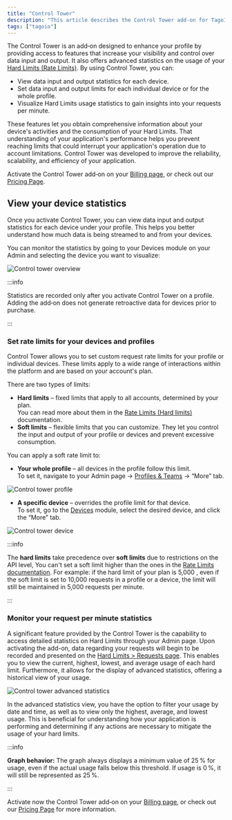 ```yaml
---
title: "Control Tower"
description: "This article describes the Control Tower add-on for TagoIO, explaining its capabilities for monitoring and limiting data input/output and Hard Limits usage, and how to view per-device statistics after activation."
tags: ["tagoio"]
---
```

The Control Tower is an add‑on designed to enhance your profile by providing access to features that increase your visibility and control over data input and output. It also offers advanced statistics on the usage of your [Hard Limits (Rate Limits)](/tagoio/profiles/services/rate-limits-hard-limits.md). By using Control Tower, you can:

- View data input and output statistics for each device.
- Set data input and output limits for each individual device or for the whole profile.
- Visualize Hard Limits usage statistics to gain insights into your requests per minute.

These features let you obtain comprehensive information about your device's activities and the consumption of your Hard Limits. That understanding of your application's performance helps you prevent reaching limits that could interrupt your application's operation due to account limitations. Control Tower was developed to improve the reliability, scalability, and efficiency of your application.

Activate the Control Tower add‑on on your [Billing page](https://admin.tago.io/account/billing), or check out our [Pricing Page](https://tago.io/pricing).

## View your device statistics

Once you activate Control Tower, you can view data input and output statistics for each device under your profile. This helps you better understand how much data is being streamed to and from your devices.

You can monitor the statistics by going to your Devices module on your Admin and selecting the device you want to visualize:

![Control tower overview](/docs_imagem/tagoio/ctower_device_statistics.png)

:::info

Statistics are recorded only after you activate Control Tower on a profile. Adding the add‑on does not generate retroactive data for devices prior to purchase.

:::

### Set rate limits for your devices and profiles

Control Tower allows you to set custom request rate limits for your profile or individual devices. These limits apply to a wide range of interactions within the platform and are based on your account's plan.

There are two types of limits:

- **Hard limits** – fixed limits that apply to all accounts, determined by your plan.  
  You can read more about them in the [Rate Limits (Hard limits)](/tagoio/profiles/services/rate-limits-hard-limits.md) documentation.
- **Soft limits** – flexible limits that you can customize. They let you control the input and output of your profile or devices and prevent excessive consumption.

You can apply a soft rate limit to:

- **Your whole profile** – all devices in the profile follow this limit.  
  To set it, navigate to your Admin page → [Profiles & Teams](https://admin.tago.io/profile) → “More” tab.

![Control tower profile](/docs_imagem/tagoio/profile_limit_ctower.png)

- **A specific device** – overrides the profile limit for that device.  
  To set it, go to the [Devices](/docs/tagoio/devices/) module, select the desired device, and click the “More” tab.

![Control tower device](/docs_imagem/tagoio/device_limit_ctower.png)

:::info

The **hard limits** take precedence over **soft limits** due to restrictions on the API level, You can't set a soft limit higher than the ones in the [Rate Limits documentation](/tagoio/profiles/services/rate-limits-hard-limits.md).
For example: if the hard limit of your plan is 5,000 , even if the soft limit is set to 10,000 requests in a profile or a device, the limit will still be maintained in 5,000 requests per minute.

:::

### Monitor your request per minute statistics

A significant feature provided by the Control Tower is the capability to access detailed statistics on Hard Limits through your Admin page. Upon activating the add-on, data regarding your requests will begin to be recorded and presented on the [Hard Limits > Requests page](https://admin.tago.io/limits/hard). This enables you to view the current, highest, lowest, and average usage of each hard limit. Furthermore, it allows for the display of advanced statistics, offering a historical view of your usage.


![Control tower advanced statistics](/docs_imagem/tagoio/rpm_list_advanced_statistics.png)

In the advanced statistics view, you have the option to filter your usage by date and time, as well as to view only the highest, average, and lowest usage. This is beneficial for understanding how your application is performing and determining if any actions are necessary to mitigate the usage of your hard limits.

:::info

**Graph behavior:** The graph always displays a minimum value of 25 % for usage, even if the actual usage falls below this threshold. If usage is 0 %, it will still be represented as 25 %.

:::

Activate now the Control Tower add‑on on your [Billing page](https://admin.tago.io/account/billing), or check out our [Pricing Page](https://tago.io/pricing) for more information.